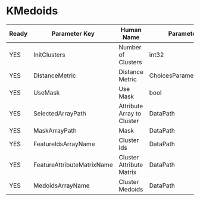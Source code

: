 # KMedoids

| Ready | Parameter Key | Human Name | Parameter Type | Parameter Class |
|-------|---------------|------------|-----------------|----------------|
| YES | InitClusters | Number of Clusters | int32 | Int32Parameter |
| YES | DistanceMetric | Distance Metric | ChoicesParameter::ValueType | ChoicesParameter |
| YES | UseMask | Use Mask | bool | BoolParameter |
| YES | SelectedArrayPath | Attribute Array to Cluster | DataPath | ArraySelectionParameter |
| YES | MaskArrayPath | Mask | DataPath | ArraySelectionParameter |
| YES | FeatureIdsArrayName | Cluster Ids | DataPath | ArrayCreationParameter |
| YES | FeatureAttributeMatrixName | Cluster Attribute Matrix | DataPath | ArrayCreationParameter |
| YES | MedoidsArrayName | Cluster Medoids | DataPath | ArrayCreationParameter |
